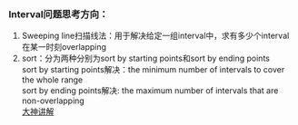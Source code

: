### Interval问题思考方向：
1. Sweeping line扫描线法：用于解决给定一组interval中，求有多少个interval在某一时刻overlapping
2. sort：分为两种分别为sort by starting points和sort by ending points  
   sort by starting points解决：the minimum number of intervals to cover the whole range  
   sort by ending points解决: the maximum number of intervals that are non-overlapping  
   [大神讲解](https://www.youtube.com/watch?v=x6wREca18nw)